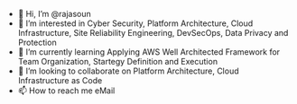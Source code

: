 - 👋 Hi, I’m @rajasoun
- 👀 I’m interested in Cyber Security, Platform Architecture, Cloud Infrastructure, Site Reliability Engineering, DevSecOps, Data Privacy and Protection
- 🌱 I’m currently learning Applying AWS Well Architected Framework for Team Organization, Startegy Definition and Execution
- 💞️ I’m looking to collaborate on Platform Architecture, Cloud Infrastructure as Code
- 📫 How to reach me eMail

<!---
rajasoun/rajasoun is a ✨ special ✨ repository because its `README.md` (this file) appears on your GitHub profile.
You can click the Preview link to take a look at your changes.
--->
